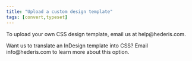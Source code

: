 ```yaml
---
title: "Upload a custom design template"
tags: [convert,typeset]
---
```

 
<html><body><section data-type="chapter" class="hsecchapter" data-hederis-type="hsecchapter" id="custom-design-templates" data-pi-attrs="id: custom-design-templates; data-tags: convert,typeset;" role="doc-chapter" data-tags="convert,typeset" data-author-name=" " data-book-title=" " title="Upload a custom design template"><p class="hblkp" data-hederis-type="hblkp" id="pLyGOHYiU">To upload your own CSS design template, email us at help@hederis.com.</p><p class="hblkp" data-hederis-type="hblkp" id="pJKqMugZx">Want us to translate an InDesign template into CSS? Email info@hederis.com to learn more about this option.</p></section></body></html>
